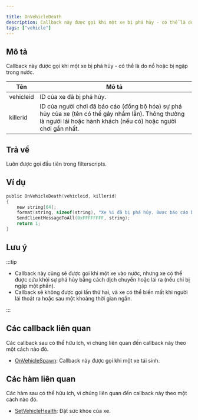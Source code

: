```yaml
---

title: OnVehicleDeath
description: Callback này được gọi khi một xe bị phá hủy - có thể là do nổ hoặc bị ngập trong nước.
tags: ["vehicle"]
---
```


## Mô tả

Callback này được gọi khi một xe bị phá hủy - có thể là do nổ hoặc bị ngập trong nước.

| Tên        | Mô tả                                                                                                                                                            |
|------------|------------------------------------------------------------------------------------------------------------------------------------------------------------------|
| vehicleid   | ID của xe đã bị phá hủy.                                                                                                                                          |
| killerid    | ID của người chơi đã báo cáo (đồng bộ hóa) sự phá hủy của xe (tên có thể gây nhầm lẫn). Thông thường là người lái hoặc hành khách (nếu có) hoặc người chơi gần nhất. |

## Trả về

Luôn được gọi đầu tiên trong filterscripts.

## Ví dụ

```c
public OnVehicleDeath(vehicleid, killerid)
{
    new string[64];
    format(string, sizeof(string), "Xe %i đã bị phá hủy. Được báo cáo bởi người chơi %i.", vehicleid, killerid);
    SendClientMessageToAll(0xFFFFFFFF, string);
    return 1;
}
```

## Lưu ý

:::tip

- Callback này cũng sẽ được gọi khi một xe vào nước, nhưng xe có thể được cứu khỏi sự phá hủy bằng cách dịch chuyển hoặc lái ra (nếu chỉ bị ngập một phần).
- Callback sẽ không được gọi lần thứ hai, và xe có thể biến mất khi người lái thoát ra hoặc sau một khoảng thời gian ngắn.

:::

## Các callback liên quan

Các callback sau có thể hữu ích, vì chúng liên quan đến callback này theo một cách nào đó.

- [OnVehicleSpawn](OnVehicleSpawn): Callback này được gọi khi một xe tái sinh.

## Các hàm liên quan

Các hàm sau có thể hữu ích, vì chúng liên quan đến callback này theo một cách nào đó.

- [SetVehicleHealth](../functions/SetVehicleHealth): Đặt sức khỏe của xe.